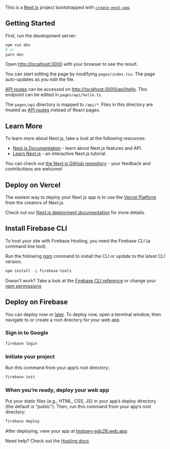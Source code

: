 This is a [Next.js](https://nextjs.org/) project bootstrapped with [`create-next-app`](https://github.com/vercel/next.js/tree/canary/packages/create-next-app).

## Getting Started

First, run the development server:

```bash
npm run dev
# or
yarn dev
```

Open [http://localhost:3000](http://localhost:3000) with your browser to see the result.

You can start editing the page by modifying `pages/index.tsx`. The page auto-updates as you edit the file.

[API routes](https://nextjs.org/docs/api-routes/introduction) can be accessed on [http://localhost:3000/api/hello](http://localhost:3000/api/hello). This endpoint can be edited in `pages/api/hello.ts`.

The `pages/api` directory is mapped to `/api/*`. Files in this directory are treated as [API routes](https://nextjs.org/docs/api-routes/introduction) instead of React pages.

## Learn More

To learn more about Next.js, take a look at the following resources:

- [Next.js Documentation](https://nextjs.org/docs) - learn about Next.js features and API.
- [Learn Next.js](https://nextjs.org/learn) - an interactive Next.js tutorial.

You can check out [the Next.js GitHub repository](https://github.com/vercel/next.js/) - your feedback and contributions are welcome!

## Deploy on Vercel

The easiest way to deploy your Next.js app is to use the [Vercel Platform](https://vercel.com/new?utm_medium=default-template&filter=next.js&utm_source=create-next-app&utm_campaign=create-next-app-readme) from the creators of Next.js.

Check out our [Next.js deployment documentation](https://nextjs.org/docs/deployment) for more details.


## Install Firebase CLI
To host your site with Firebase Hosting, you need the Firebase CLI (a command line tool).

Run the following [npm](https://www.npmjs.com/) command to install the CLI or update to the latest CLI version.

```bash
npm install -g firebase-tools
```

Doesn't work? Take a look at the [Firebase CLI reference](https://firebase.google.com/docs/cli/?authuser=0&hl=en) or change your [npm permissions](https://docs.npmjs.com/getting-started/fixing-npm-permissions)

## Deploy on Firebase

You can deploy now or [later](https://firebase.google.com/docs/hosting/quickstart?authuser=0&hl=en). To deploy now, open a terminal window, then navigate to or create a root directory for your web app.

### Sign in to Google
```bash
firebase login
```

### Initiate your project
Run this command from your app’s root directory:
```bash
firebase init
```

### When you’re ready, deploy your web app
Put your static files (e.g., HTML, CSS, JS) in your app’s deploy directory (the default is “public”). Then, run this command from your app’s root directory:
```bash
firebase deploy
```

After deploying, view your app at [testowy-edc26.web.app](https://testowy-edc26.web.app/)

Need help? Check out the [Hosting docs](https://firebase.google.com/docs/hosting/quickstart?authuser=0&hl=en)
